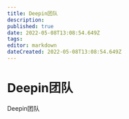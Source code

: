 ```yaml
---
title: Deepin团队
description: 
published: true
date: 2022-05-08T13:08:54.649Z
tags: 
editor: markdown
dateCreated: 2022-05-08T13:08:54.649Z
---
```


# Deepin团队
Deepin团队